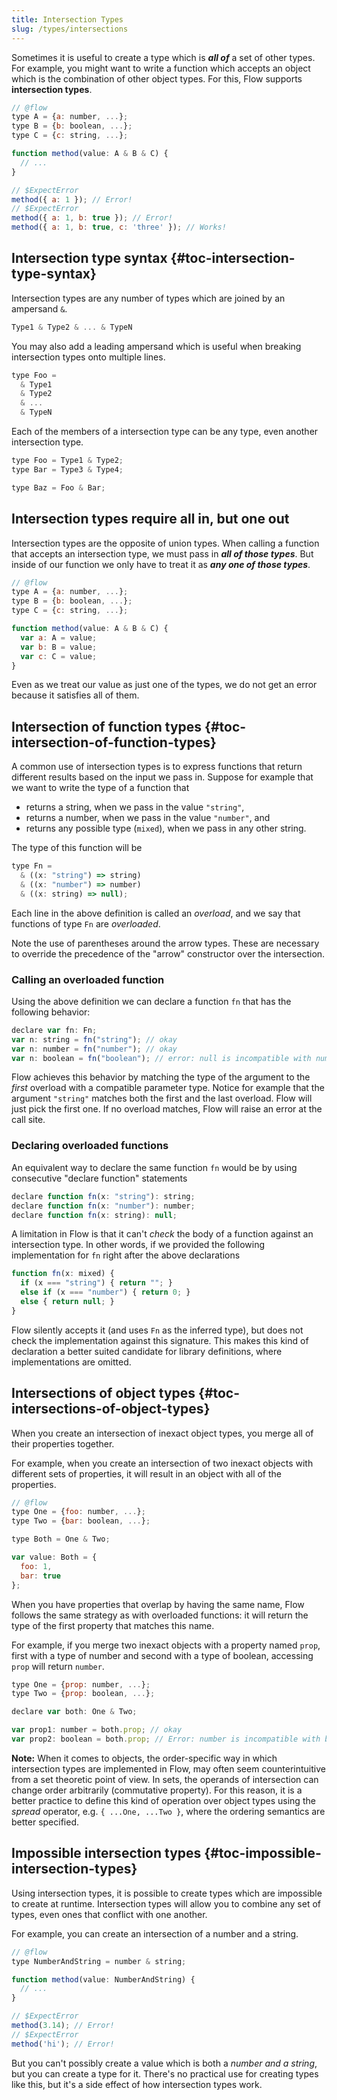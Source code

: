 ```yaml
---
title: Intersection Types
slug: /types/intersections
---
```


Sometimes it is useful to create a type which is ***all of*** a set of other
types. For example, you might want to write a function which accepts an object
which is the combination of other object types. For this, Flow supports
**intersection types**.

```js flow-check
// @flow
type A = {a: number, ...};
type B = {b: boolean, ...};
type C = {c: string, ...};

function method(value: A & B & C) {
  // ...
}

// $ExpectError
method({ a: 1 }); // Error!
// $ExpectError
method({ a: 1, b: true }); // Error!
method({ a: 1, b: true, c: 'three' }); // Works!
```

## Intersection type syntax {#toc-intersection-type-syntax}

Intersection types are any number of types which are joined by an ampersand `&`.

```js
Type1 & Type2 & ... & TypeN
```

You may also add a leading ampersand which is useful when breaking intersection
types onto multiple lines.

```js
type Foo =
  & Type1
  & Type2
  & ...
  & TypeN
```

Each of the members of a intersection type can be any type, even another
intersection type.

```js
type Foo = Type1 & Type2;
type Bar = Type3 & Type4;

type Baz = Foo & Bar;
```

## Intersection types require all in, but one out

Intersection types are the opposite of union types. When calling a function
that accepts an intersection type, we must pass in ***all of those types***. But
inside of our function we only have to treat it as ***any one of those
types***.

```js flow-check
// @flow
type A = {a: number, ...};
type B = {b: boolean, ...};
type C = {c: string, ...};

function method(value: A & B & C) {
  var a: A = value;
  var b: B = value;
  var c: C = value;
}
```

Even as we treat our value as just one of the types, we do not get an error
because it satisfies all of them.

## Intersection of function types {#toc-intersection-of-function-types}

A common use of intersection types is to express functions that return
different results based on the input we pass in. Suppose for example
that we want to write the type of a function that
* returns a string, when we pass in the value `"string"`,
* returns a number, when we pass in the value `"number"`, and
* returns any possible type (`mixed`), when we pass in any other string.

The type of this function will be
```js flow-check
type Fn =
  & ((x: "string") => string)
  & ((x: "number") => number)
  & ((x: string) => null);
```
Each line in the above definition is called an *overload*, and we say that functions
of type `Fn` are *overloaded*.

Note the use of parentheses around the arrow types. These are necessary to override
the precedence of the "arrow" constructor over the intersection.

### Calling an overloaded function

Using the above definition we can declare a function `fn` that has the following behavior:
```js
declare var fn: Fn;
var n: string = fn("string"); // okay
var n: number = fn("number"); // okay
var n: boolean = fn("boolean"); // error: null is incompatible with number
```
Flow achieves this behavior by matching the type of the argument to the *first*
overload with a compatible parameter type. Notice for example that the argument
`"string"` matches both the first and the last overload. Flow will
just pick the first one. If no overload matches, Flow will raise an error at the
call site.

### Declaring overloaded functions

An equivalent way to declare the same function `fn` would be by using consecutive
"declare function" statements
```js flow-check
declare function fn(x: "string"): string;
declare function fn(x: "number"): number;
declare function fn(x: string): null;
```

A limitation in Flow is that it can't *check* the body of a function against
an intersection type. In other words, if we provided the following implementation
for `fn` right after the above declarations
```js flow-check
function fn(x: mixed) {
  if (x === "string") { return ""; }
  else if (x === "number") { return 0; }
  else { return null; }
}
```
Flow silently accepts it (and uses `Fn` as the inferred type), but does not check
the implementation against this signature. This makes this kind of declaration
a better suited candidate for library definitions, where implementations are omitted.


## Intersections of object types {#toc-intersections-of-object-types}

When you create an intersection of inexact object types, you merge all of their
properties together.

For example, when you create an intersection of two inexact objects with different sets
of properties, it will result in an object with all of the properties.

```js flow-check
// @flow
type One = {foo: number, ...};
type Two = {bar: boolean, ...};

type Both = One & Two;

var value: Both = {
  foo: 1,
  bar: true
};
```

When you have properties that overlap by having the same name, Flow follows the same
strategy as with overloaded functions: it will return the type of the first property
that matches this name.

For example, if you merge two inexact objects with a property named `prop`, first with a
type of number and second with a type of boolean, accessing `prop` will return
`number`.

```js flow-check
type One = {prop: number, ...};
type Two = {prop: boolean, ...};

declare var both: One & Two;

var prop1: number = both.prop; // okay
var prop2: boolean = both.prop; // Error: number is incompatible with boolean
```


**Note:** When it comes to objects, the order-specific way in which intersection
types are implemented in Flow, may often seem counterintuitive from a set theoretic
point of view. In sets, the operands of intersection can change order arbitrarily
(commutative property). For this reason, it is a better practice to define this
kind of operation over object types using the *spread* operator, e.g. `{ ...One, ...Two }`,
where the ordering semantics are better specified.


## Impossible intersection types {#toc-impossible-intersection-types}

Using intersection types, it is possible to create types which are impossible
to create at runtime. Intersection types will allow you to combine any set of
types, even ones that conflict with one another.

For example, you can create an intersection of a number and a string.

```js flow-check
// @flow
type NumberAndString = number & string;

function method(value: NumberAndString) {
  // ...
}

// $ExpectError
method(3.14); // Error!
// $ExpectError
method('hi'); // Error!
```

But you can't possibly create a value which is both a *number and a string*,
but you can create a type for it. There's no practical use for creating types
like this, but it's a side effect of how intersection types work.
